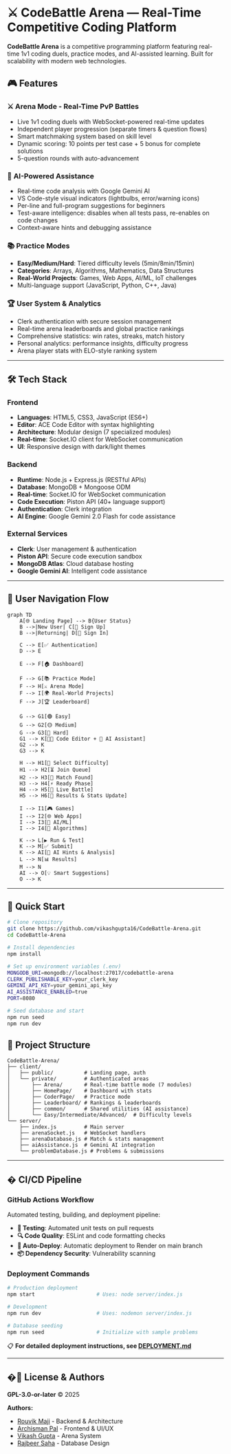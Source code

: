 
# ⚔️ CodeBattle Arena — Real-Time Competitive Coding Platform

**CodeBattle Arena** is a competitive programming platform featuring real-time 1v1 coding duels, practice modes, and AI-assisted learning. Built for scalability with modern web technologies.

## 🎮 Features

### ⚔️ **Arena Mode - Real-Time PvP Battles**
- Live 1v1 coding duels with WebSocket-powered real-time updates
- Independent player progression (separate timers & question flows)
- Smart matchmaking system based on skill level
- Dynamic scoring: 10 points per test case + 5 bonus for complete solutions
- 5-question rounds with auto-advancement

### 🤖 **AI-Powered Assistance**
- Real-time code analysis with Google Gemini AI
- VS Code-style visual indicators (lightbulbs, error/warning icons)
- Per-line and full-program suggestions for beginners
- Test-aware intelligence: disables when all tests pass, re-enables on code changes
- Context-aware hints and debugging assistance

### 📚 **Practice Modes**
- **Easy/Medium/Hard**: Tiered difficulty levels (5min/8min/15min)
- **Categories**: Arrays, Algorithms, Mathematics, Data Structures
- **Real-World Projects**: Games, Web Apps, AI/ML, IoT challenges
- Multi-language support (JavaScript, Python, C++, Java)

### 🏆 **User System & Analytics**
- Clerk authentication with secure session management
- Real-time arena leaderboards and global practice rankings
- Comprehensive statistics: win rates, streaks, match history
- Personal analytics: performance insights, difficulty progress
- Arena player stats with ELO-style ranking system

---

## 🛠️ Tech Stack

### **Frontend**
- **Languages**: HTML5, CSS3, JavaScript (ES6+)
- **Editor**: ACE Code Editor with syntax highlighting
- **Architecture**: Modular design (7 specialized modules)
- **Real-time**: Socket.IO client for WebSocket communication
- **UI**: Responsive design with dark/light themes

### **Backend**
- **Runtime**: Node.js + Express.js (RESTful APIs)
- **Database**: MongoDB + Mongoose ODM
- **Real-time**: Socket.IO for WebSocket communication
- **Code Execution**: Piston API (40+ language support)
- **Authentication**: Clerk integration
- **AI Engine**: Google Gemini 2.0 Flash for code assistance

### **External Services**
- **Clerk**: User management & authentication
- **Piston API**: Secure code execution sandbox
- **MongoDB Atlas**: Cloud database hosting
- **Google Gemini AI**: Intelligent code assistance

---

## 🎯 User Navigation Flow

```mermaid
graph TD
    A[🌐 Landing Page] --> B{User Status}
    B -->|New User| C[📝 Sign Up]
    B -->|Returning| D[🔑 Sign In]
    
    C --> E[✅ Authentication]
    D --> E
    
    E --> F[🏠 Dashboard]
    
    F --> G[📚 Practice Mode]
    F --> H[⚔️ Arena Mode]
    F --> I[🌍 Real-World Projects]
    F --> J[🏆 Leaderboard]
    
    G --> G1[🟢 Easy] 
    G --> G2[🟡 Medium]
    G --> G3[🔴 Hard]
    G1 --> K[👨‍💻 Code Editor + 🤖 AI Assistant]
    G2 --> K
    G3 --> K
    
    H --> H1[🎯 Select Difficulty]
    H1 --> H2[⏳ Join Queue]
    H2 --> H3[🤝 Match Found]
    H3 --> H4[⚡ Ready Phase]
    H4 --> H5[🥊 Live Battle]
    H5 --> H6[🏁 Results & Stats Update]
    
    I --> I1[🎮 Games]
    I --> I2[🌐 Web Apps]
    I --> I3[🤖 AI/ML]
    I --> I4[🧠 Algorithms]
    
    K --> L[▶️ Run & Test]
    K --> M[✅ Submit]
    K --> AI[🤖 AI Hints & Analysis]
    L --> N[📊 Results]
    M --> N
    AI --> O[💡 Smart Suggestions]
    O --> K
```

---

## 🚀 Quick Start

```bash
# Clone repository
git clone https://github.com/vikashgupta16/CodeBattle-Arena.git
cd CodeBattle-Arena

# Install dependencies
npm install

# Set up environment variables (.env)
MONGODB_URI=mongodb://localhost:27017/codebattle-arena
CLERK_PUBLISHABLE_KEY=your_clerk_key
GEMINI_API_KEY=your_gemini_api_key
AI_ASSISTANCE_ENABLED=true
PORT=8080

# Seed database and start
npm run seed
npm run dev
```

## 📁 Project Structure

```
CodeBattle-Arena/
├── client/
│   ├── public/          # Landing page, auth
│   └── private/         # Authenticated areas
│       ├── Arena/       # Real-time battle mode (7 modules)
│       ├── HomePage/    # Dashboard with stats
│       ├── CoderPage/   # Practice mode
│       ├── Leaderboard/ # Rankings & leaderboards
│       ├── common/      # Shared utilities (AI assistance)
│       └── Easy/Intermediate/Advanced/  # Difficulty levels
└── server/
    ├── index.js         # Main server
    ├── arenaSocket.js   # WebSocket handlers
    ├── arenaDatabase.js # Match & stats management
    ├── aiAssistance.js  # Gemini AI integration
    └── problemDatabase.js # Problems & submissions
```

---

## � CI/CD Pipeline

### **GitHub Actions Workflow**
Automated testing, building, and deployment pipeline:

- **🧪 Testing**: Automated unit tests on pull requests
- **🔍 Code Quality**: ESLint and code formatting checks
- **🚀 Auto-Deploy**: Automatic deployment to Render on main branch
- **📦 Dependency Security**: Vulnerability scanning

### **Deployment Commands**
```bash
# Production deployment
npm start                    # Uses: node server/index.js

# Development
npm run dev                  # Uses: nodemon server/index.js

# Database seeding
npm run seed                 # Initialize with sample problems
```

📋 **For detailed deployment instructions, see [DEPLOYMENT.md](DEPLOYMENT.md)**

---

## �📄 License & Authors

**GPL-3.0-or-later** © 2025

**Authors:**
- [Rouvik Maji](https://github.com/Rouvik) - Backend & Architecture
- [Archisman Pal](https://github.com/Dealer-09) - Frontend & UI/UX
- [Vikash Gupta](https://github.com/vikashgupta16) - Arena System
- [Rajbeer Saha](https://github.com/pixelpioneer404) - Database Design
